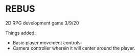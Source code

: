 # REBUS
2D RPG development game
3/9/20

Things added:
- Basic player movement controls
- Camera controller wherein it will center around the player. 

